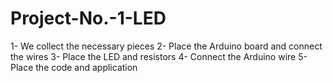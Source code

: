 # Project-No.-1-LED
1- We collect the necessary pieces 2- Place the Arduino board and connect the wires 3- Place the LED and resistors 4- Connect the Arduino wire 5- Place the code and application
